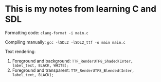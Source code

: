 # This is my notes from learning C and SDL

Formatting code:
`clang-format -i main.c`

Compiling manually:
`gcc -lSDL2 -lSDL2_ttf -o main main.c`

Text rendering:
1. Foreground and background:
    `TTF_RenderUTF8_Shaded(Inter, label_text, BLACK, WHITE);`
2. Foreground and transparent:
    `TTF_RenderUTF8_Blended(Inter, label_text, BLACK);`
